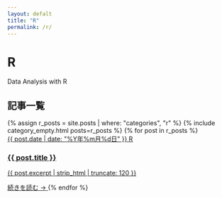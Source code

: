 ```yaml
---
layout: defalt
title: "R"
permalink: /r/
---
```


<div class="page-header">
    <h1>R</h1>
    <p class="page-subtitle">Data Analysis with R</p>
</div>


<div class="category-content">
    <div class="articles-section">
        <h2>記事一覧</h2>
        <div class="articles-grid">
            {% assign r_posts = site.posts | where: "categories", "r" %}
            {% include category_empty.html posts=r_posts %}
            {% for post in r_posts %}
            <a href="{{ post.url | relative_url }}" class="post-card">
                <div class="post-meta">
                    <span class="post-date">{{ post.date | date: "%Y年%m月%d日" }}</span>
                    <span class="post-category">R</span>
                </div>
                <h3 class="article-title">{{ post.title }}</h3>
                <p class="article-excerpt">{{ post.excerpt | strip_html | truncate: 120 }}</p>
                <span class="article-link">続きを読む →</span>
            </a>
            {% endfor %}
        </div>
    </div>
</div>
